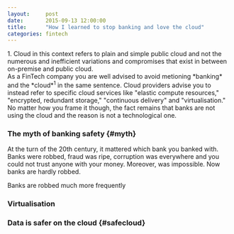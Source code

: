```yaml
---
layout: 	post
date: 		2015-09-13 12:00:00
title:		"How I learned to stop banking and love the cloud"
categories: fintech
---
```


<aside>
<num>1.</num> Cloud in this context refers to plain and simple public cloud and not the numerous and inefficient variations and compromises that exist in between on-premise and public cloud.
</aside>
As a FinTech company you are well advised to avoid metioning *banking* and the *cloud*<sup>1</sup> in the same sentence. Cloud providers advise you to instead refer to specific cloud services like "elastic compute resources," "encrypted, redundant storage," "continuous delivery" and "virtualisation." No matter how you frame it though, the fact remains that banks are not using the cloud and the reason is not a technological one. 

### The myth of banking safety {#myth}
At the turn of the 20th century, it mattered which bank you banked with. Banks were robbed, fraud was ripe, corruption was everywhere and you could not trust anyone with your money. Moreover,  was impossible. Now banks are hardly robbed.

Banks are robbed much more frequently

### Virtualisation 


### Data is safer on the cloud  {#safecloud}